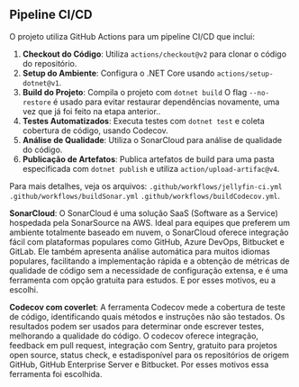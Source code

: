## Pipeline CI/CD

O projeto utiliza GitHub Actions para um pipeline CI/CD que inclui:

1. **Checkout do Código**: Utiliza `actions/checkout@v2` para clonar o código do repositório.
2. **Setup do Ambiente**: Configura o .NET Core usando `actions/setup-dotnet@v1`.
3. **Build do Projeto**: Compila o projeto com `dotnet build` O flag `--no-restore` é usado para evitar restaurar dependências novamente,
uma vez que já foi feito na etapa anterior..
4. **Testes Automatizados**: Executa testes com `dotnet test` e coleta cobertura de código, usando Codecov.
5. **Análise de Qualidade**: Utiliza o SonarCloud para análise de qualidade do código.
6. **Publicação de Artefatos**: Publica artefatos de build para uma pasta especificada com `dotnet publish`
e utiliza `action/upload-artifac@v4`.

Para mais detalhes, veja os arquivos: `.github/workflows/jellyfin-ci.yml`
                                     `.github/workflows/buildSonar.yml`
                                     `.github/workflows/buildCodecov.yml`.

**SonarCloud**: 
O SonarCloud é uma solução SaaS (Software as a Service) hospedada pela
SonarSource na AWS. Ideal para equipes que preferem um ambiente totalmente
baseado em nuvem, o SonarCloud oferece integração fácil com plataformas populares
como GitHub, Azure DevOps, Bitbucket e GitLab. Ele também apresenta análise
automática para muitos idiomas populares, facilitando a implementação rápida e a
obtenção de métricas de qualidade de código sem a necessidade de configuração
extensa, e é uma ferramenta com opção gratuita para estudos. E por esses motivos, eu
a escolhi.

**Codecov com coverlet**:
A ferramenta Codecov mede a cobertura de teste de código, identificando quais métodos e instruções não são testados. Os resultados podem ser usados para determinar onde escrever testes, melhorando a qualidade do código. O codecov oferece integração, feedback em pull request, integração com Sentry, gratuito para projetos open source, status check, e estadisponível para os repositórios de origem GitHub, GitHub Enterprise Server e Bitbucket. Por esses motivos essa ferramenta foi escolhida.
